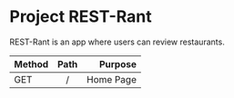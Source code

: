 # Project REST-Rant

REST-Rant is an app where users can review restaurants.

| Method        | Path          | Purpose       |
| ------------- |:-------------:| -------------:|
| GET           | /             | Home Page     |